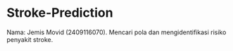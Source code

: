 # Stroke-Prediction
Nama: Jemis Movid (2409116070). Mencari pola dan mengidentifikasi risiko penyakit stroke.
